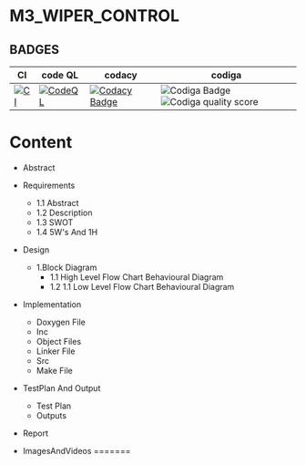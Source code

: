 # M3_WIPER_CONTROL

## BADGES

| CI | code QL| codacy|  codiga|
---|---|---|---|
|[![CI](https://github.com/Bobburianil/M3_WIPER_CONTROL_SYSTEM/actions/workflows/main.yml/badge.svg)](https://github.com/Bobburianil/M3_WIPER_CONTROL_SYSTEM/actions/workflows/main.yml)|[![CodeQL](https://github.com/Bobburianil/M3_WIPER_CONTROL_SYSTEM/actions/workflows/codeql.yml/badge.svg)](https://github.com/Bobburianil/M3_WIPER_CONTROL_SYSTEM/actions/workflows/codeql.yml)|[![Codacy Badge](https://app.codacy.com/project/badge/Grade/551db6e92e29418c8d09aabcc468f359)](https://www.codacy.com/gh/Bobburianil/M3_WIPER_CONTROL_SYSTEM/dashboard?utm_source=github.com&amp;utm_medium=referral&amp;utm_content=Bobburianil/M3_WIPER_CONTROL_SYSTEM&amp;utm_campaign=Badge_Grade)|![Codiga Badge](https://api.codiga.io/project/32997/status/svg)![Codiga quality score](https://api.codiga.io/project/32997/score/svg)|


# **Content**
- Abstract

- Requirements
   - 1.1 Abstract
   - 1.2 Description
   - 1.3 SWOT
   - 1.4 5W's And 1H

- Design
   - 1.Block Diagram
     - 1.1 High Level Flow Chart Behavioural Diagram
     - 1.2 1.1 Low Level Flow Chart Behavioural Diagram

- Implementation
   - Doxygen File
   - Inc
   - Object Files
   - Linker File
   - Src
   - Make File

- TestPlan And Output
  - Test Plan
  - Outputs
  
- Report

- ImagesAndVideos
=======